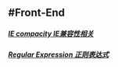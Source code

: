 #Front-End
---
#####	[IE compacity	IE兼容性相关](https://github.com/LittleChell/front-end/tree/master/approach/IE%20compacity.md)

#####	[Regular Expression	正则表达式](https://github.com/LittleChell/front-end/tree/master/docs/regexp.md)
